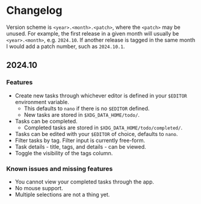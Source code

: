 # Changelog

Version scheme is `<year>.<month>.<patch>`, where the `<patch>` may be unused.
For example, the first release in a given month will usually be `<year>.<month>`, e.g. `2024.10`.
If another release is tagged in the same month I would add a patch number, such as `2024.10.1`.

## 2024.10

### Features

* Create new tasks through whichever editor is defined in your `$EDITOR` environment variable.
    * This defaults to `nano` if there is no `$EDITOR` defined.
    * New tasks are stored in `$XDG_DATA_HOME/todo/`.
* Tasks can be completed.
    * Completed tasks are stored in `$XDG_DATA_HOME/todo/completed/`.
* Tasks can be edited with your `$EDITOR` of choice, defaults to `nano`.
* Filter tasks by tag. Filter input is currently free-form.
* Task details - title, tags, and details - can be viewed.
* Toggle the visibility of the tags column.

### Known issues and missing features

* You cannot view your completed tasks through the app.
* No mouse support.
* Multiple selections are not a thing yet.
